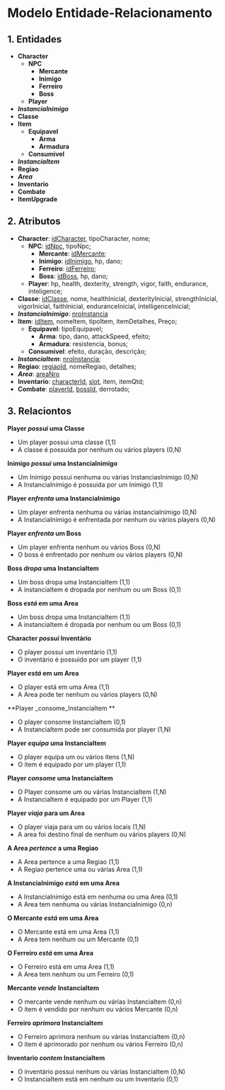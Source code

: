 # Modelo Entidade-Relacionamento

## 1. Entidades

- **Character**
  - **NPC**
    - **Mercante**
    - **Inimigo**
    - **Ferreiro**
    - **Boss**
  - **Player**
- **_InstanciaInimigo_**
- **Classe**
- **Item**
  - **Equipavel**
    - **Arma**
    - **Armadura**
  - **Consumivel**
- **_InstanciaItem_**
- **Regiao**
- **_Area_**
- **Inventario**
- **Combate**
- **ItemUpgrade**

## 2. Atributos

- **Character**: <ins>idCharacter</ins>, tipoCharacter, nome;
  - **NPC**: <ins>idNpc</ins>, tipoNpc;
    - **Mercante**: <ins>idMercante</ins>;
    - **Inimigo**: <ins>idInimigo</ins>, hp, dano;
    - **Ferreiro**: <ins>idFerreiro</ins>;
    - **Boss**: <ins>idBoss</ins>, hp, dano;
  - **Player**:  hp, health, dexterity, strength, vigor, faith, endurance, inteligence;
- **Classe**: <ins>idClasse</ins>, nome, healthInicial, dexterityInicial, strengthInicial, vigorInicial, faithInicial, enduranceInicial, intelligenceInicial;
- **_InstanciaInimigo_**: <ins>nroInstancia</ins>
- **Item**: <ins>idItem</ins>, nomeItem, tipoItem, itemDetalhes, Preço;
  - **Equipavel**: tipoEquipavel;
    - **Arma**: tipo, dano, attackSpeed, efeito;
    - **Armadura**: resistencia, bonus;
  - **Consumivel**: efeito, duração, descrição;
- **_InstanciaItem_**: <ins>nroInstancia</ins>;
- **Regiao**: <ins>regiaoId</ins>, nomeRegiao, detalhes;
- **_Area_**: <ins>areaNro</ins>
- **Inventario**: <ins>characterId</ins>, <ins>slot</ins>, item, itemQtd;
- **Combate**: <ins>playerId</ins>, <ins>bossId</ins>, derrotado;



## 3. Relaciontos

**Player _possui_ uma Classe**

- Um player possui uma classe (1,1)
- A classe é possuida por nenhum ou vários players (0,N)

**Inimigo _possui_ uma InstanciaInimigo**

- Um Inimigo possui nenhuma ou várias InstanciasInimigo (0,N)
- A InstanciaInimigo é possuida por um Inimigo (1,1)

**Player _enfrenta_ uma InstanciaInimigo**

- Um player enfrenta nenhuma ou várias instanciaInimigo (0,N)
- A InstanciaInimigo é enfrentada por nenhum ou vários players (0,N)

**Player _enfrenta_ um Boss**

- Um player enfrenta nenhum ou vários Boss (0,N)
- O boss é enfrentado por nenhum ou vários players (0,N)
  
**Boss _dropa_ uma InstanciaItem**

- Um boss dropa uma InstanciaItem (1,1)
- A instanciaItem é dropada por nenhum ou um Boss (0,1)

**Boss _está_ em uma Area**

- Um boss dropa uma InstanciaItem (1,1)
- A instanciaItem é dropada por nenhum ou um Boss (0,1)
  
**Character _possui_ Inventário**

- O player possui um inventário (1,1)
- O inventário é possuido por um player (1,1)

**Player _está_ em um Area**

- O player está em uma Area (1,1)
- A Area pode ter nenhum ou vários players (0,N)

**Player _consome_InstanciaItem **

- O player consome InstanciaItem (0,1)
- A InstanciaItem pode ser consumida por player (1,N)

**Player _equipa_ uma InstanciaItem**

- O player equipa um ou vários itens (1,N)
- O item é equipado por um player (1,1)

**Player _consome_ uma InstanciaItem**

- O Player consome um ou várias InstanciaItem (1,N)
- A InstanciaItem é equipado por um Player (1,1)

**Player _viaja_ para um Area**

- O player viaja para um ou vários locais (1,N)
- A area foi destino final de nenhum ou vários players (0,N)

**A Area _pertence_ a uma Regiao**

- A Area pertence a uma Regiao (1,1)
- A Regiao pertence uma ou várias Area (1,1)


**A InstanciaInimigo _está_ em uma Area**

- A InstanciaInimigo está em nenhuma ou uma Area (0,1)
- A Area tem nenhuma ou várias InstanciaInimigo (0,n)

**O Mercante _está_ em uma Area**

- O  Mercante está em uma Area (1,1)
- A Area tem nenhum ou um Mercante (0,1)

**O Ferreiro _está_ em uma Area**

- O  Ferreiro está em uma Area (1,1)
- A Area tem nenhum ou um Ferreiro (0,1)

**Mercante _vende_ InstanciaItem**

- O mercante vende nenhum ou várias InstanciaItem (0,n)
- O item é vendido por nenhum ou vários Mercante (0,n)

**Ferreiro _aprimora_ InstanciaItem**

- O Ferreiro aprimora nenhum ou várias InstanciaItem (0,n)
- O item é aprimorado por nenhum ou vários Ferreiro (0,n)

**Inventario _contem_ InstanciaItem**

- O inventário possui nenhum ou várias InstanciaItem (0,N)
- O InstanciaItem está em nenhum ou um Inventario (0,1)
